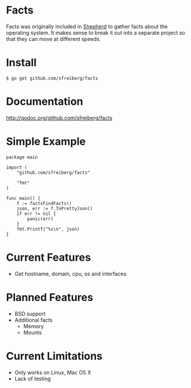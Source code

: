 Facts
=====

Facts was originally included in [Shepherd](https://github.com/sfreiberg/shepherd) to gather facts about the operating system. It makes sense to break it out into a separate project so that they can move at different speeds.

Install
=======

```
$ go get github.com/sfreiberg/facts
```

Documentation
=============

http://godoc.org/github.com/sfreiberg/facts


Simple Example
==============
```
package main

import (
	"github.com/sfreiberg/facts"

	"fmt"
)

func main() {
	f := factsFindFacts()
	json, err := f.ToPrettyJson()
	if err != nil {
		panic(err)
	}
	fmt.Printf("%s\n", json)
}
```


Current Features
================

* Get hostname, domain, cpu, os and interfaces

Planned Features
================

* BSD support
* Additional facts
  * Memory
  * Mounts

Current Limitations
===================

* Only works on Linux, Mac OS X
* Lack of testing
